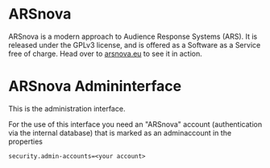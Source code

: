 # ARSnova

ARSnova is a modern approach to Audience Response Systems (ARS). It is released
under the GPLv3 license, and is offered as a Software as a Service free of
charge. Head over to [arsnova.eu](https://arsnova.eu/) to see it in action.

# ARSnova Admininterface

This is the administration interface.

For the use of this interface you need an "ARSnova" account (authentication 
via the internal database) that is marked as an adminaccount in the properties

    security.admin-accounts=<your account>

